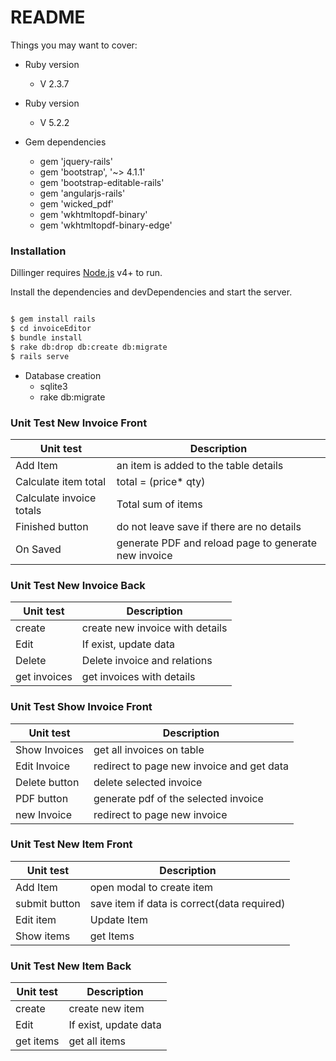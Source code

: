 # README


Things you may want to cover:

* Ruby version 
  * V 2.3.7
* Ruby version 
  * V 5.2.2

* Gem dependencies



  * gem 'jquery-rails'
  * gem 'bootstrap', '~> 4.1.1'
  * gem 'bootstrap-editable-rails'
  * gem 'angularjs-rails'
  * gem 'wicked_pdf'
  * gem 'wkhtmltopdf-binary'
  * gem 'wkhtmltopdf-binary-edge'


### Installation

Dillinger requires [Node.js](https://nodejs.org/) v4+ to run.

Install the dependencies and devDependencies and start the server.

```sh

$ gem install rails
$ cd invoiceEditor
$ bundle install
$ rake db:drop db:create db:migrate
$ rails serve
```


* Database creation
  * sqlite3
  * rake db:migrate

### Unit Test New Invoice Front

| Unit test | Description |
| ------ | ------ |
| Add Item | an item is added to the table details |
| Calculate item total | total = (price* qty) |
| Calculate invoice totals | Total sum of items |
| Finished button | do not leave save if there are no details |
| On Saved | generate PDF and reload page to generate new invoice |

### Unit Test New Invoice Back

| Unit test | Description |
| ------ | ------ |
| create | create new invoice with details |
| Edit | If exist, update data |
| Delete | Delete invoice and relations|
| get invoices | get invoices with details|

### Unit Test Show Invoice Front

| Unit test | Description |
| ------ | ------ |
| Show Invoices | get all invoices on table  |
| Edit Invoice | redirect to page new invoice and get data |
| Delete button | delete selected invoice |
| PDF button | generate pdf of the selected invoice |
| new Invoice | redirect to page new invoice |


### Unit Test New Item Front
| Unit test | Description |
| ------ | ------ |
| Add Item | open modal to create item|
| submit button | save item if data is correct(data required)|
| Edit item | Update Item |
| Show items | get Items |


### Unit Test New Item Back

| Unit test | Description |
| ------ | ------ |
| create | create new item |
| Edit | If exist, update data |
| get items | get all items |

